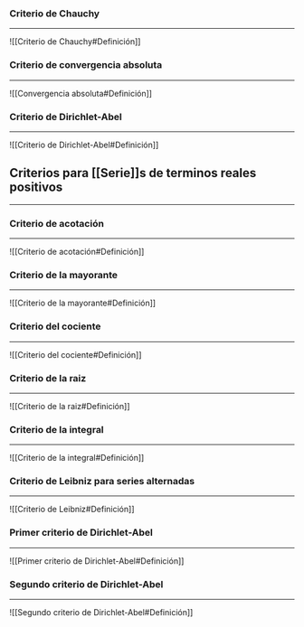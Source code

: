### Criterio de Chauchy
---
![[Criterio de Chauchy#Definición]]


### Criterio de convergencia absoluta
---
![[Convergencia absoluta#Definición]]


### Criterio de Dirichlet-Abel
---
![[Criterio de Dirichlet-Abel#Definición]]


## Criterios para [[Serie]]s de terminos reales positivos
---

### Criterio de acotación
---
![[Criterio de acotación#Definición]]


### Criterio de la mayorante
---
![[Criterio de la mayorante#Definición]]


### Criterio del cociente
---
![[Criterio del cociente#Definición]]


### Criterio de la raiz
---
![[Criterio de la raiz#Definición]]


### Criterio de la integral
---
![[Criterio de la integral#Definición]]


### Criterio de Leibniz para series alternadas
---
![[Criterio de Leibniz#Definición]]


### Primer criterio de Dirichlet-Abel
---
![[Primer criterio de Dirichlet-Abel#Definición]]


### Segundo criterio de Dirichlet-Abel
---
![[Segundo criterio de Dirichlet-Abel#Definición]]